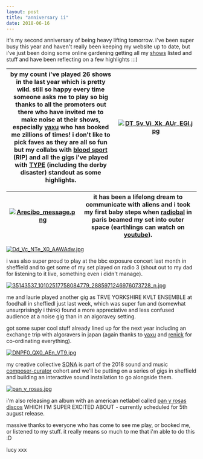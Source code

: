 ```yaml
---
layout: post
title: "anniversary ii"
date: 2018-06-16
---
```



it's my second anniversary of being heavy lifting tomorrow.  i've been super busy this year and haven't really been keeping my website up to date, but i've just been doing some online gardening getting all my [shows](https://heavy-lifting.github.io/shows) listed and stuff and have been reflecting on a few highlights :::)



| by my count i've played 26 shows in the last year which is pretty wild. still so happy every time someone asks me to play so big thanks to all the promoters out there who have invited me to make noise at their shows, especially [yaxu](http://slab.org/) who has booked me zillions of times!  i don't like to pick faves as they are all so fun but my collabs with [blood sport](https://bloodsport.bandcamp.com/) (RIP) and all the gigs i've played with [TYPE](https://typeensemble.wordpress.com/) (including the derby disaster) standout as some highlights. | [![DT_5v_Vi_Xk_AUr_EGl.jpg](https://s33.postimg.cc/k1u4wrynj/DT_5v_Vi_Xk_AUr_EGl.jpg)](https://postimg.cc/image/zak2ajsbv/) |
|---|---|

| [![Arecibo_message.png](https://s33.postimg.cc/6kx6dptf3/Arecibo_message.png)](https://postimg.cc/image/c93h4lxrf/) | it has been a lifelong dream to communicate with aliens and i took my first baby steps when [radiobal](http://radiobal.fr/radiotelescopie/radiotelescopie.html) in paris beamed my set into outer space (earthlings can watch on [youtube](https://www.youtube.com/watch?v=nFL95YQnKWw&feature=youtu.be)). |
|---|---|

[![Dd_Vc_NTe_X0_AAWAdw.jpg](https://s33.postimg.cc/xvihlltr3/Dd_Vc_NTe_X0_AAWAdw.jpg)](https://postimg.cc/image/w3piqpae3/)

i was also super proud to play at the bbc exposure concert last month in sheffield and to get some of my set played on radio 3 (shout out to my dad for listening to it live, something even i didn't manage).

[![35143537_10102517758084779_2885971246976073728_n.jpg](https://s33.postimg.cc/nlg2mpbov/35143537_10102517758084779_2885971246976073728_n.jpg)](https://postimg.cc/image/pq0fnsdbf/)

me and laurie played another gig as TRVE YORKSHIRE KVLT ENSEMBLE at foodhall in sheffiedl just last week, which was super fun and (somewhat unsurprisingly i think) found a more appreciative and less confused audience at a noise gig than in an algoravey setting.

got some super cool stuff already lined up for the next year including an exchange trip with algoravers in japan (again thanks to [yaxu](http://slab.org/) and [renick](http://www.renickbell.net/doku.php) for co-ordinating everything).  

[![DNPF0_QX0_AEn_VT9.jpg](https://s33.postimg.cc/kelj341jj/DNPF0_QX0_AEn_VT9.jpg)](https://postimg.cc/image/e0wfzuwnf/)

my creative collective [SONA](https://sonawomen.co.uk/) is part of the 2018 sound and music [composer-curator](http://soundandmusic.org/projects/news-meet-latest-composer-curators-0) cohort and  we'll be putting on a series of gigs in sheffield and building an interactive sound installation to go alongside them.  

[![pan_y_rosas.jpg](https://s33.postimg.cc/erp654bq7/pan_y_rosas.jpg)](https://postimg.cc/image/r6by5g38b/)

i'm also releasing an album with an american netlabel called [pan y rosas discos](http://www.panyrosasdiscos.net/) WHICH I'M SUPER EXCITED ABOUT - currently scheduled for 5th august release.

massive thanks to everyone who has come to see me play, or booked me, or listened to my stuff.  it really means so much to me that i'm able to do this :D

lucy xxx
